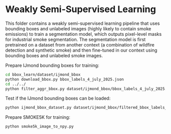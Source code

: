 # Weakly Semi-Supervised Learning

This folder contains a weakly semi-supervised learning pipeline that uses bounding boxes and unlabeled images (highly likely to contain smoke emissions) to train a segmentation model, which outputs pixel-level masks for industrial smoke segmentation. The segmentation model is first pretrained on a dataset from another context (a combination of wildfire detection and synthetic smoke) and then fine-tuned in our context using bounding boxes and unlabeled smoke images.

Prepare IJmond bounding boxes for training:
```sh
cd bbox_learn/dataset/ijmond_bbox
python download_bbox.py bbox_labels_4_july_2025.json
cd ../../
python filter_aggr_bbox.py dataset/ijmond_bbox/bbox_labels_4_july_2025.json dataset/ijmond_bbox/filtered_bbox_labels_4_july_2025.json
```

Test if the IJmond bounding boxes can be loaded:
```sh
python ijmond_bbox_dataset.py dataset/ijmond_bbox/filtered_bbox_labels_4_july_2025.json dataset/ijmond_bbox/img_npy/
```

Prepare SMOKE5K for training:
```sh
python smoke5k_image_to_npy.py
```